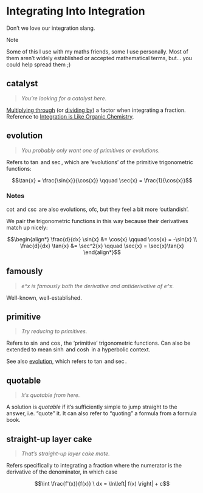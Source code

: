 # Integrating Into Integration
<!-- #SQUARK live! feat! opin! devx!
| dest = guides/integrals/collections/int-int
| capt = Glossary of the integration homies
| index = guides / integrals
-->

Don’t we love our integration slang.

> [!Note]
> Some of this I use with my maths friends, some I use personally. Most of them aren’t widely established or accepted mathematical terms, but... you could help spread them ;)


## catalyst

> *You’re looking for a catalyst here.*

[Multiplying through](strategies/multiply.md) (or [dividing by](strategies/divide.md)) a factor when integrating a fraction. Reference to [Integration is Like Organic Chemistry](chem.md).


## evolution

> *You probably only want one of primitives or evolutions.*

Refers to $\tan$ and $\sec$, which are ‘evolutions’ of the primitive trigonometric functions:

```math
\tan{x} = \frac{\sin{x}}{\cos{x}} \qquad \sec{x} = \frac{1}{\cos{x}}
```

### Notes
$\cot$ and $\csc$ are also evolutions, ofc, but they feel a bit more ‘outlandish’.

We pair the trigonometric functions in this way because their derivatives match up nicely:

```math
\begin{align*}
  \frac{d}{dx} \sin{x} &= \cos{x} \qquad \cos{x} = -\sin{x}
  \\ \frac{d}{dx} \tan{x} &= \sec^2{x} \qquad \sec{x} = \sec{x}\tan{x}
\end{align*}
```


## famously

> *e^x is famously both the derivative and antiderivative of e^x.*

Well-known, well-established.


## primitive

> *Try reducing to primitives.*

Refers to $\sin$ and $\cos$, the ‘primitive’ trigonometric functions. Can also be extended to mean $\sinh$ and $\cosh$ in a hyperbolic context.

See also [evolution](#evolution), which refers to $\tan$ and $\sec$.


## quotable

> *It’s quotable from here.*

A solution is *quotable* if it’s sufficiently simple to jump straight to the answer, i.e. “quote” it. It can also refer to “quoting” a formula from a formula book.


## straight-up layer cake

> *That’s straight-up layer cake mate.*

Refers specifically to integrating a fraction where the numerator is the derivative of the denominator, in which case

```math
\int \frac{f'(x)}{f(x)} \ dx = \ln\left| f(x) \right| + c
```
